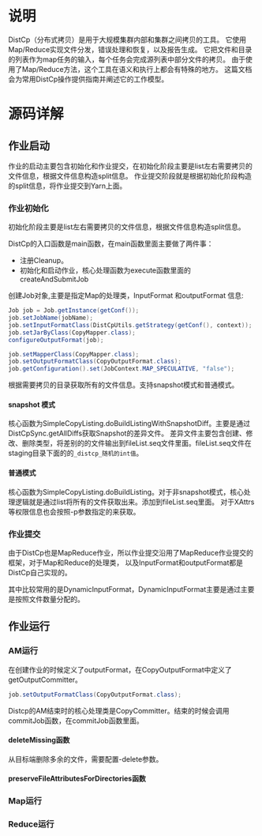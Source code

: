 
# 说明
DistCp（分布式拷贝）是用于大规模集群内部和集群之间拷贝的工具。 
它使用Map/Reduce实现文件分发，错误处理和恢复，以及报告生成。 
它把文件和目录的列表作为map任务的输入，每个任务会完成源列表中部分文件的拷贝。 
由于使用了Map/Reduce方法，这个工具在语义和执行上都会有特殊的地方。 这篇文档会为常用DistCp操作提供指南并阐述它的工作模型。


# 源码详解


## 作业启动
作业的启动主要包含初始化和作业提交，在初始化阶段主要是list左右需要拷贝的文件信息，根据文件信息构造split信息。
作业提交阶段就是根据初始化阶段构造的split信息，将作业提交到Yarn上面。

### 作业初始化
初始化阶段主要是list左右需要拷贝的文件信息，根据文件信息构造split信息。

DistCp的入口函数是main函数，在main函数里面主要做了两件事：
- 注册Cleanup。
- 初始化和启动作业，核心处理函数为execute函数里面的createAndSubmitJob

创建Job对象,主要是指定Map的处理类，InputFormat 和outputFormat 信息:

```java
Job job = Job.getInstance(getConf());
job.setJobName(jobName);
job.setInputFormatClass(DistCpUtils.getStrategy(getConf(), context));
job.setJarByClass(CopyMapper.class);
configureOutputFormat(job);

job.setMapperClass(CopyMapper.class);
job.setOutputFormatClass(CopyOutputFormat.class);
job.getConfiguration().set(JobContext.MAP_SPECULATIVE, "false");
```

根据需要拷贝的目录获取所有的文件信息。支持snapshot模式和普通模式。

#### snapshot 模式
核心函数为SimpleCopyListing.doBuildListingWithSnapshotDiff。主要是通过DistCpSync.getAllDiffs获取Snapshot的差异文件。
差异文件主要包含创建、修改、删除类型，将差别的的文件输出到fileList.seq文件里面。fileList.seq文件在staging目录下面的的`_distcp_随机的int值`。


#### 普通模式

核心函数为SimpleCopyListing.doBuildListing。对于非snapshot模式，核心处理逻辑就是通过list将所有的文件获取出来。添加到fileList.seq里面。
对于XAttrs等权限信息也会按照-p参数指定的来获取。


### 作业提交

由于DistCp也是MapReduce作业，所以作业提交沿用了MapReduce作业提交的框架，对于Map和Reduce的处理类，
以及InputFormat和outputFormat都是DistCp自己实现的。

其中比较常用的是DynamicInputFormat，DynamicInputFormat主要是通过主要是按照文件数量分配的。



## 作业运行

### AM运行

在创建作业的时候定义了outputFormat，在CopyOutputFormat中定义了getOutputCommitter。

```java
job.setOutputFormatClass(CopyOutputFormat.class);
```

Distcp的AM结束时的核心处理类是CopyCommitter。结束的时候会调用commitJob函数，在commitJob函数里面。

#### deleteMissing函数
从目标端删除多余的文件，需要配置-delete参数。


#### preserveFileAttributesForDirectories函数



### Map运行


### Reduce运行




